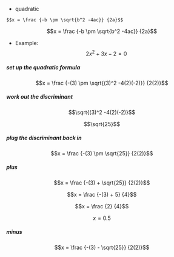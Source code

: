 
* quadratic
```
$$x = \frac {-b \pm \sqrt{b^2 -4ac}} {2a}$$
```
$$x = \frac {-b \pm \sqrt{b^2 -4ac}} {2a}$$

* Example:
$$2x^2 + 3x -2 = 0 $$
##### set up the quadratic formula
$$x = \frac {-(3) \pm \sqrt{(3)^2 -4(2)(-2)}} {2(2)}$$
##### work out the discriminant
$$\sqrt{(3)^2 -4(2)(-2)}$$

$$\sqrt{25}$$
##### plug the discriminant back in
$$x = \frac {-(3) \pm \sqrt{25}} {2(2)}$$
##### plus
$$x = \frac {-(3) + \sqrt{25}} {2(2)}$$

$$x = \frac {-(3) + 5} {4}$$

$$x = \frac {2} {4}$$

$$x = 0.5$$
##### minus
$$x = \frac {-(3) - \sqrt{25}} {2(2)}$$

